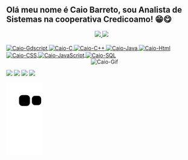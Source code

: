 ## Olá meu nome é Caio Barreto, sou Analista de Sistemas na cooperativa Credicoamo! 😁😋
<div align="center">
  <a href="https://github.com/CaioBarretoo">
  <img height="180em" src="https://github-readme-stats.vercel.app/api?username=CaioBarretoo&show_icons=true&theme=dracula&include_all_commits=true&count_private=true"/>
  <img height="180em" src="https://github-readme-stats.vercel.app/api/top-langs/?username=CaioBarretoo&layout=compact&langs_count=7&theme=dracula"/>
</div>
<div style="display: inline_block"><br>
  <img align="center" alt="Caio-Gdscript" height="40" width="40" src="https://upload.wikimedia.org/wikipedia/commons/6/6a/Godot_icon.svg">
  <img align="center" alt="Caio-C" height="40" width="60" src="https://img.shields.io/badge/C-00599C?style=for-the-badge&logo=c&logoColor=white">
  <img align="center" alt="Caio-C++" height="40" width="80" src="https://img.shields.io/badge/C%2B%2B-00599C?style=for-the-badge&logo=c%2B%2B&logoColor=white">
  <img align="center" alt="Caio-Java" height="40" width="70" src="https://img.shields.io/badge/Java-ED8B00?style=for-the-badge&logo=java&logoColor=white">
  <img align="center" alt="Caio-Html" height="40" width="80" src="https://img.shields.io/badge/HTML5-E34F26?style=for-the-badge&logo=html5&logoColor=white">
  <img align="center" alt="Caio-CSS" height="40" width="80" src="https://img.shields.io/badge/CSS3-1572B6?style=for-the-badge&logo=css3&logoColor=white">
  <img align="center" alt="Caio-JavaScript" height="40" width="80" src="https://img.shields.io/badge/JavaScript-F7DF1E?style=for-the-badge&logo=javascript&logoColor=black">
  <img align="center" alt="Caio-SQL" height="40" width="70" src="https://img.shields.io/badge/MySQL-00000F?style=for-the-badge&logo=mysql&logoColor=white">
  <a href="https://github.com/CaioBarretoo"><img src="https://i.picasion.com/resize92/ffc915c7c3ae2f75edc03efedb079eb7.png" img align ="right" width="280" height="220" border="0" alt="Caio-Gif" /></a><br /><a href="https://github.com/CaioBarretoo/"></a>
  
  ##
 
  <a href="https://pt-br.facebook.com/caio.barreto1" target="_blank"><img src="https://img.shields.io/badge/Facebook-1877F2?style=for-the-badge&logo=facebook&logoColor=white" target="_blank"></a>
  <a href="https://www.instagram.com/caiobarret0/" target="_blank"><img src="https://img.shields.io/badge/-Instagram-%23E4405F?style=for-the-badge&logo=instagram&logoColor=white" target="_blank"></a>
 <a href="https://discord.gg/mc6PUxecaz" target="_blank"><img src="https://img.shields.io/badge/Discord-7289DA?style=for-the-badge&logo=discord&logoColor=white" target="_blank"></a> 
  <a href = "mailto:caioc.2002@alunos.utfpr.edu.br"><img src="https://img.shields.io/badge/-Gmail-%23333?style=for-the-badge&logo=gmail&logoColor=white" target="_blank"></a>
 
  ![Snake animation](https://github.com/CaioBarretoo/CaioBarretoo/blob/output/github-contribution-grid-snake.svg)
 
</div>

